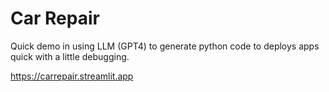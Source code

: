# Car Repair
Quick demo in using LLM (GPT4) to generate python code to deploys apps quick with a little debugging.

https://carrepair.streamlit.app
